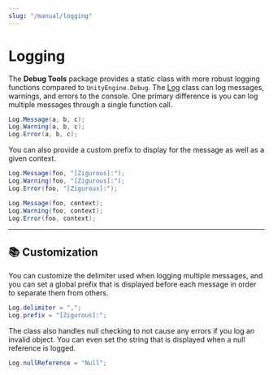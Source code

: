 ```yaml
---
slug: "/manual/logging"
---
```


# Logging

The **Debug Tools** package provides a static class with more robust logging functions compared to `UnityEngine.Debug`. The [Log](/api/Zigurous.Debug/Log) class can log messages, warnings, and errors to the console. One primary difference is you can log multiple messages through a single function call.

```csharp
Log.Message(a, b, c);
Log.Warning(a, b, c);
Log.Error(a, b, c);
```

You can also provide a custom prefix to display for the message as well as a given context.

```csharp
Log.Message(foo, "[Zigurous]:");
Log.Warning(foo, "[Zigurous]:");
Log.Error(foo, "[Zigurous]:");

Log.Message(foo, context);
Log.Warning(foo, context);
Log.Error(foo, context);
```

<hr/>

## 📚 Customization

You can customize the delimiter used when logging multiple messages, and you can set a global prefix that is displayed before each message in order to separate them from others.

```csharp
Log.delimiter = ",";
Log.prefix = "[Zigurous]:";
```

The class also handles null checking to not cause any errors if you log an invalid object. You can even set the string that is displayed when a null reference is logged.

```csharp
Log.nullReference = "Null";
```
